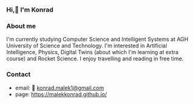 ### Hi,👋 I'm Konrad

<!--
**malekkonrad/malekkonrad** is a ✨ _special_ ✨ repository because its `README.md` (this file) appears on your GitHub profile.

Here are some ideas to get you started:

- 🔭 I’m currently working on ...
- 🌱 I’m currently learning ...
- 👯 I’m looking to collaborate on ...
- 🤔 I’m looking for help with ...
- 💬 Ask me about ...
- 📫 How to reach me: ...
- 😄 Pronouns: ...
- ⚡ Fun fact: ...
-->

### About me
I'm currently studying Computer Science and Intelligent Systems at AGH University of Science and Technology. I'm interested in Artificial Intelligence, Physics, Digital Twins (about which I'm learning at extra course) and Rocket Science. I enjoy travelling and reading in free time. 

### Contact
* email: :email: konrad.malek1@gmail.com
* page: https://malekkonrad.github.io/


